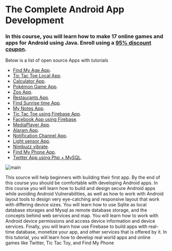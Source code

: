  # The Complete Android App Development

### In this course, you will learn how to make 17 online games and apps for Android using Java. Enroll using a [95% discount coupon](https://www.udemy.com/android-tutorial-for-beginners/?couponCode=ANDORIDGITHUB). 

Below is a list of open source Apps with tutorials

- [Find My Age  App](#).
- [Tic Tac Toe Local App](#).
- [Calculator App](#).
- [Pokémon Game App](#).
- [Zoo App](#).
- [Restaurants App](#).
- [Find Sunrise time App](#).
- [My Notes App](#).
- [Tic Tac Toe using Firebase App](#).
- [Facebook App using Firebase](#).
- [MediaPlayer App](#).
- [Alaram App](#).
- [Notification Channel App](#).
- [Light sensor App](#).
- [Nimbuzz vibrate](#).
- [Find My Phone App](#).
- [Twitter App using Php + MySQL](#).




![main](http://attach.alruabye.net/androidTutorialForBeginners/androidTutorialForBeginners.jpg)
 
 
This source will help beginners with building their first app. By the end of this course you should be comfortable with developing Android apps. In this course you will learn how to build and design secure Android apps while avoiding Android Vulnerabilities, as well as how to work with Android layout tools to design very eye-catching and responsive layout that work with differing device sizes. You will learn how to use Sqlite as local database storages and Mysql as remote database storage, and the concepts behind web services and map. You will learn how to work with Android device permissions and access device information and device services. Finally, you will learn how use Firebase to build apps with real-time database, monetize your app, and other services that is offered by it. In this tutorial, you will learn how to develop real world apps and online games like Twitter, Tic Tac Toy, and Find My Phone
